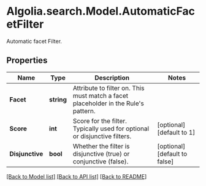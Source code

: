 # Algolia.search.Model.AutomaticFacetFilter
Automatic facet Filter.

## Properties

Name | Type | Description | Notes
------------ | ------------- | ------------- | -------------
**Facet** | **string** | Attribute to filter on. This must match a facet placeholder in the Rule&#39;s pattern. | 
**Score** | **int** | Score for the filter. Typically used for optional or disjunctive filters. | [optional] [default to 1]
**Disjunctive** | **bool** | Whether the filter is disjunctive (true) or conjunctive (false). | [optional] [default to false]

[[Back to Model list]](../README.md#documentation-for-models) [[Back to API list]](../README.md#documentation-for-api-endpoints) [[Back to README]](../README.md)

